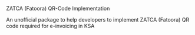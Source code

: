 ZATCA (Fatoora) QR-Code Implementation

An unofficial package to help developers to implement ZATCA (Fatoora) QR code required for e-invoicing in KSA
